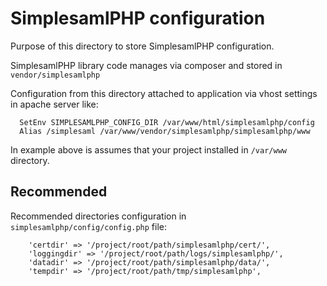 # SimplesamlPHP configuration

Purpose of this directory to store SimplesamlPHP configuration.

SimplesamlPHP library code manages via composer and stored in `vendor/simplesamlphp`

Configuration from this directory attached to application via vhost settings in apache server
like:

```
  SetEnv SIMPLESAMLPHP_CONFIG_DIR /var/www/html/simplesamlphp/config
  Alias /simplesaml /var/www/vendor/simplesamlphp/simplesamlphp/www
```

In example above is assumes that your project installed in `/var/www` directory.

## Recommended

Recommended directories configuration in `simplesamlphp/config/config.php` file:
```
    'certdir' => '/project/root/path/simplesamlphp/cert/',
    'loggingdir' => '/project/root/path/logs/simplesamlphp/',
    'datadir' => '/project/root/path/simplesamlphp/data/',
    'tempdir' => '/project/root/path/tmp/simplesamlphp',
```
